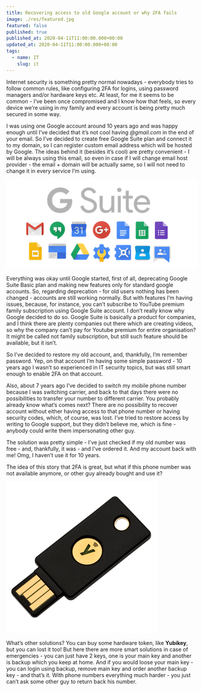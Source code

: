```yaml
---
title: Recovering access to old Google account or why 2FA fails
image: ./res/featured.jpg
featured: false
published: true
published_at: 2020-04-11T11:00:00.000+00:00
updated_at: 2020-04-11T11:00:00.000+00:00
tags:
  - name: IT
    slug: it
---
```

Internet security is something pretty normal nowadays - everybody tries to follow common rules, like configuring 2FA for logins, using password managers and/or hardware keys etc. At least, for me it seems to be common - I’ve been once compromised and I know how that feels, so every device we’re using in my family and every account is being pretty much secured in some way.

I was using one Google account around 10 years ago and was happy enough until I’ve decided that it’s not cool having _@gmail.com_ in the end of your email. So I’ve decided to create free Google Suite plan and connect it to my domain, so I can register custom email address which will be hosted by Google. The ideas behind it (besides it’s cool) are pretty convenient - I will be always using this email, so even in case if I will change email host provider - the email + domain will be actually same, so I will not need to change it in every service I’m using.

![GSuite logo](./res/gsuite.png)

Everything was okay until Google started, first of all, deprecating Google Suite Basic plan and making new features only for standard google accounts. So, regarding deprecation - for old users nothing has been changed - accounts are still working normally. But with features I’m having issues, because, for instance, you can’t subscribe to YouTube premium family subscription using Google Suite account. I don’t really know why Google decided to do so. Google Suite is basically a product for companies, and I think there are plenty companies out there which are creating videos, so why the company can’t pay for Youtube premium for entire organisation? It might be called not family subscription, but still such feature should be available, but it isn’t. 

So I’ve decided to restore my old account, and, thankfully, I’m remember password. Yep, on that account I’m having some simple password - 10 years ago I wasn’t so experienced in IT security topics, but was still smart enough to enable 2FA on that account.

Also, about 7 years ago I’ve decided to switch my mobile phone number because I was switching carrier, and back to that days there were no possibilities to transfer your number to different carrier. You probably already know what’s comes next? There are no possibility to recover account without either having access to that phone number or having security codes, which, of course, was lost. I’ve tried to restore access by writing to Google support, but they didn’t believe me, which is fine - anybody could write them impersonating other guy.

The solution was pretty simple - I’ve just checked if my old number was free - and, thankfully, it was - and I’ve ordered it. And my account back with me! Omg, I haven’t use it for 10 years.

The idea of this story that 2FA is great, but what if this phone number was not available anymore, or other guy already bought and use it?

![Yubikey](./res/yubikey.png)

What’s other solutions? You can buy some hardware token, like **Yubikey**, but you can lost it too! But here there are more smart solutions in case of emergencies - you can just have 2 keys, one is your main key and another is backup which you keep at home. And if you would loose your main key - you can login using backup, remove main key and order another backup key - and that’s it. With phone numbers everything much harder - you just can’t ask some other guy to return back his number. 
